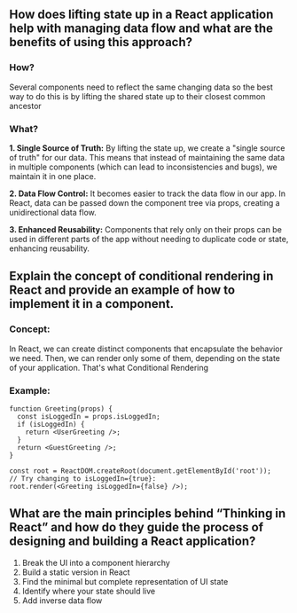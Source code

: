 ## How does lifting state up in a React application help with managing data flow and what are the benefits of using this approach?

### How?

Several components need to reflect the same changing data so the best way to do this is by lifting the shared state up to their closest common ancestor

### What?

**1. Single Source of Truth:** By lifting the state up, we create a "single source of truth" for our data. This means that instead of maintaining the same data in multiple components (which can lead to inconsistencies and bugs), we maintain it in one place. 

**2. Data Flow Control:** It becomes easier to track the data flow in our app. In React, data can be passed down the component tree via props, creating a unidirectional data flow.

**3. Enhanced Reusability:** Components that rely only on their props can be used in different parts of the app without needing to duplicate code or state, enhancing reusability.


## Explain the concept of conditional rendering in React and provide an example of how to implement it in a component.

### Concept:

In React, we can create distinct components that encapsulate the behavior we need. Then, we can render only some of them, depending on the state of your application. That's what Conditional Rendering 

### Example:

```
function Greeting(props) {
  const isLoggedIn = props.isLoggedIn;
  if (isLoggedIn) {
    return <UserGreeting />;
  }
  return <GuestGreeting />;
}

const root = ReactDOM.createRoot(document.getElementById('root')); 
// Try changing to isLoggedIn={true}:
root.render(<Greeting isLoggedIn={false} />);

```

## What are the main principles behind “Thinking in React” and how do they guide the process of designing and building a React application?


1. Break the UI into a component hierarchy 
2. Build a static version in React
3. Find the minimal but complete representation of UI state 
4. Identify where your state should live
5. Add inverse data flow





